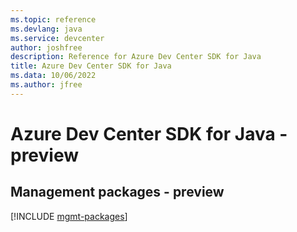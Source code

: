 ```yaml
---
ms.topic: reference
ms.devlang: java
ms.service: devcenter
author: joshfree
description: Reference for Azure Dev Center SDK for Java
title: Azure Dev Center SDK for Java
ms.data: 10/06/2022
ms.author: jfree
---
```

# Azure Dev Center SDK for Java - preview

## Management packages - preview
[!INCLUDE [mgmt-packages](dev-center-mgmt-index.md)]
